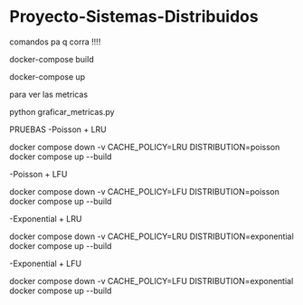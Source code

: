 # Proyecto-Sistemas-Distribuidos


comandos pa q corra !!!!

docker-compose build    

docker-compose up       


para ver las metricas

python graficar_metricas.py


PRUEBAS
-Poisson + LRU

docker compose down -v
CACHE_POLICY=LRU DISTRIBUTION=poisson docker compose up --build

-Poisson + LFU

docker compose down -v
CACHE_POLICY=LFU DISTRIBUTION=poisson docker compose up --build

-Exponential + LRU

docker compose down -v
CACHE_POLICY=LRU DISTRIBUTION=exponential docker compose up --build

-Exponential + LFU

docker compose down -v
CACHE_POLICY=LFU DISTRIBUTION=exponential docker compose up --build